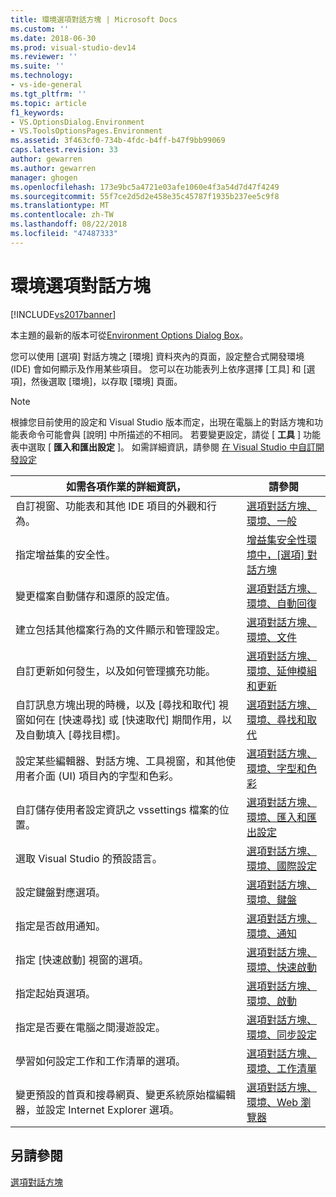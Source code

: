 ```yaml
---
title: 環境選項對話方塊 | Microsoft Docs
ms.custom: ''
ms.date: 2018-06-30
ms.prod: visual-studio-dev14
ms.reviewer: ''
ms.suite: ''
ms.technology:
- vs-ide-general
ms.tgt_pltfrm: ''
ms.topic: article
f1_keywords:
- VS.OptionsDialog.Environment
- VS.ToolsOptionsPages.Environment
ms.assetid: 3f463cf0-734b-4fdc-b4ff-b47f9bb99069
caps.latest.revision: 33
author: gewarren
ms.author: gewarren
manager: ghogen
ms.openlocfilehash: 173e9bc5a4721e03afe1060e4f3a54d7d47f4249
ms.sourcegitcommit: 55f7ce2d5d2e458e35c45787f1935b237ee5c9f8
ms.translationtype: MT
ms.contentlocale: zh-TW
ms.lasthandoff: 08/22/2018
ms.locfileid: "47487333"
---
```

# <a name="environment-options-dialog-box"></a>環境選項對話方塊
[!INCLUDE[vs2017banner](../../includes/vs2017banner.md)]

本主題的最新的版本可從[Environment Options Dialog Box](https://docs.microsoft.com/visualstudio/ide/reference/environment-options-dialog-box)。  
  
  
您可以使用 [選項] 對話方塊之 [環境] 資料夾內的頁面，設定整合式開發環境 (IDE) 會如何顯示及作用某些項目。 您可以在功能表列上依序選擇 [工具] 和 [選項]，然後選取 [環境]，以存取 [環境] 頁面。  
  
> [!NOTE]
>  根據您目前使用的設定和 Visual Studio 版本而定，出現在電腦上的對話方塊和功能表命令可能會與 [說明] 中所描述的不相同。 若要變更設定，請從 [ **工具** ] 功能表中選取 [ **匯入和匯出設定** ]。 如需詳細資訊，請參閱 [在 Visual Studio 中自訂開發設定](http://msdn.microsoft.com/en-us/22c4debb-4e31-47a8-8f19-16f328d7dcd3)  
  
|如需各項作業的詳細資訊，|請參閱|  
|----------------------------------|---------|  
|自訂視窗、功能表和其他 IDE 項目的外觀和行為。|[選項對話方塊、環境、一般](../../ide/reference/general-environment-options-dialog-box.md)|  
|指定增益集的安全性。|[增益集安全性環境中，[選項] 對話方塊](http://msdn.microsoft.com/library/f95aa7af-70a5-4323-abe5-91bd6d264f4e)|  
|變更檔案自動儲存和還原的設定值。|[選項對話方塊、環境、自動回復](../../ide/reference/autorecover-environment-options-dialog-box.md)|  
|建立包括其他檔案行為的文件顯示和管理設定。|[選項對話方塊、環境、文件](../../ide/reference/documents-environment-options-dialog-box.md)|  
|自訂更新如何發生，以及如何管理擴充功能。|[選項對話方塊、環境、延伸模組和更新](../../ide/reference/extensions-and-updates-environment-options-dialog-box.md)|  
|自訂訊息方塊出現的時機，以及 [尋找和取代] 視窗如何在 [快速尋找] 或 [快速取代] 期間作用，以及自動填入 [尋找目標]。|[選項對話方塊、環境、尋找和取代](../../ide/reference/find-and-replace-environment-options-dialog-box.md)|  
|設定某些編輯器、對話方塊、工具視窗，和其他使用者介面 (UI) 項目內的字型和色彩。|[選項對話方塊、環境、字型和色彩](../../ide/reference/fonts-and-colors-environment-options-dialog-box.md)|  
|自訂儲存使用者設定資訊之 vssettings 檔案的位置。|[選項對話方塊、環境、匯入和匯出設定](../../ide/reference/import-and-export-settings-environment-options-dialog-box.md)|  
|選取 Visual Studio 的預設語言。|[選項對話方塊、環境、國際設定](../../ide/reference/international-settings-environment-options-dialog-box.md)|  
|設定鍵盤對應選項。|[選項對話方塊、環境、鍵盤](../../ide/reference/keyboard-environment-options-dialog-box.md)|  
|指定是否啟用通知。|[選項對話方塊、環境、通知](../../ide/reference/notifications-environment-options-dialog-box.md)|  
|指定 [快速啟動] 視窗的選項。|[選項對話方塊、環境、快速啟動](../../ide/reference/quick-launch-environment-options-dialog-box.md)|  
|指定起始頁選項。|[選項對話方塊、環境、啟動](../../ide/reference/startup-environment-options-dialog-box.md)|  
|指定是否要在電腦之間漫遊設定。|[選項對話方塊、環境、同步設定](../../ide/reference/synchronized-settings-environment-options-dialog-box.md)|  
|學習如何設定工作和工作清單的選項。|[選項對話方塊、環境、工作清單](../../ide/reference/task-list-environment-options-dialog-box.md)|  
|變更預設的首頁和搜尋網頁、變更系統原始檔編輯器，並設定 Internet Explorer 選項。|[選項對話方塊、環境、Web 瀏覽器](../../ide/reference/web-browser-environment-options-dialog-box.md)|  
  
## <a name="see-also"></a>另請參閱  
 [選項對話方塊](../../ide/reference/options-dialog-box-visual-studio.md)



